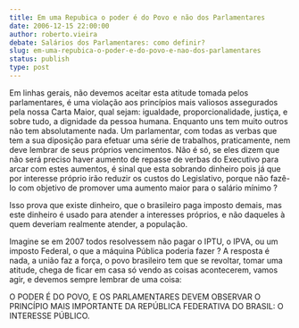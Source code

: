```yaml
---
title: Em uma Repubica o poder é do Povo e não dos Parlamentares
date: 2006-12-15 22:00:00
author: roberto.vieira
debate: Salários dos Parlamentares: como definir?
slug: em-uma-repubica-o-poder-e-do-povo-e-nao-dos-parlamentares
status: publish 
type: post
---
```


Em linhas gerais, não devemos aceitar esta atitude tomada pelos parlamentares, é uma violação aos princípios mais valiosos assegurados pela nossa Carta Maior, qual sejam: igualdade, proporcionalidade, justiça, e sobre tudo, a dignidade da pessoa humana. Enquanto uns tem muito outros não tem absolutamente nada. Um parlamentar, com todas as verbas que tem a sua diposição para efetuar uma série de trabalhos, praticamente, nem deve lembrar de seus próprios vencimentos. Não é só, se eles dizem que não será preciso haver aumento de repasse de verbas do Executivo para arcar com estes aumentos, é sinal que esta sobrando dinheiro pois já que por interesse próprio irão reduzir os custos do Legislativo, porque não fazê-lo com objetivo de promover uma aumento maior para o salário mínimo ?  

Isso prova que existe dinheiro, que o brasileiro paga imposto demais, mas este dinheiro é usado para atender a interesses próprios, e não daqueles à quem deveriam realmente atender, a população.  

Imagine se em 2007 todos resolvessem não pagar o IPTU, o IPVA, ou um imposto Federal, o que a máquina Pública poderia fazer ? A resposta é nada, a união faz a força, o povo brasileiro tem que se revoltar, tomar uma atitude, chega de ficar em casa só vendo as coisas acontecerem, vamos agir, e devemos sempre lembrar de uma coisa:  

O PODER É DO POVO, E OS PARLAMENTARES DEVEM OBSERVAR O PRINCÍPIO MAIS IMPORTANTE DA REPÚBLICA FEDERATIVA DO BRASIL: O INTERESSE PÚBLICO.
